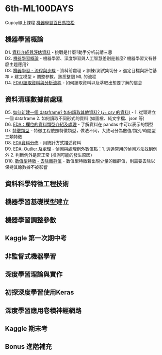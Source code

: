 # 6th-ML100DAYS
Cupoy線上課程 [機器學習百日馬拉松](https://www.cupoy.com/event/ml100/missions)
## 機器學習概論
D1. [資料介紹與評估資料](https://github.com/sung-yi-wang/6th-ML100DAYS/tree/main/D001) - 挑戰是什麼?動手分析前請三思  
D2. [機器學習概論](https://github.com/sung-yi-wang/6th-ML100DAYS/tree/main/D002) - 機器學習、深度學習與人工智慧差別是甚麼? 機器學習又有甚麼主題應用?  
D3. [機器學習 - 流程與步驟](https://github.com/sung-yi-wang/6th-ML100DAYS/tree/main/D003) - 資料前處理 > 訓練/測試集切分 > 選定目標與評估基準 > 建立模型 > 調整參數。熟悉整個 ML 的流程  
D4. [EDA/讀取資料與分析流程](https://github.com/sung-yi-wang/6th-ML100DAYS/tree/main/D004) - 如何讀取資料以及萃取出想要了解的信息  
## 資料清理數據前處理
D5. [如何新建一個 dataframe? 如何讀取其他資料? (非 csv 的資料)](https://github.com/sung-yi-wang/6th-ML100DAYS/tree/main/D005) - 1. 從頭建立一個 dataframe 2. 如何讀取不同形式的資料 (如圖檔、純文字檔、json 等)  
D6. [EDA：欄位的資料類型介紹及處理](https://github.com/sung-yi-wang/6th-ML100DAYS/tree/main/D006) - 了解資料在 pandas 中可以表示的類型  
D7. [特徵類型](https://github.com/sung-yi-wang/6th-ML100DAYS/tree/main/D007) - 特徵工程依照特徵類型，做法不同，大致可分為數值/類別/時間型三類特徵  
D8. [EDA資料分佈](https://github.com/sung-yi-wang/6th-ML100DAYS/tree/main/D008) - 用統計方式描述資料  
D9. [EDA: Outlier 及處理](https://github.com/sung-yi-wang/6th-ML100DAYS/tree/main/D009) - 偵測與處理例外數值點：1. 透過常用的偵測方法找到例外 2. 判斷例外是否正常 (推測可能的發生原因)  
D10. [數值型特徵 - 去除離群值](https://github.com/sung-yi-wang/6th-ML100DAYS/tree/main/D010) - 數值型特徵若出現少量的離群值，則需要去除以保持其餘數據不被影響  
## 資料科學特徵工程技術
## 機器學習基礎模型建立
## 機器學習調整參數
## Kaggle 第一次期中考
## 非監督式機器學習
## 深度學習理論與實作
## 初探深度學習使用Keras
## 深度學習應用卷積神經網路
## Kaggle 期末考
## Bonus 進階補充
